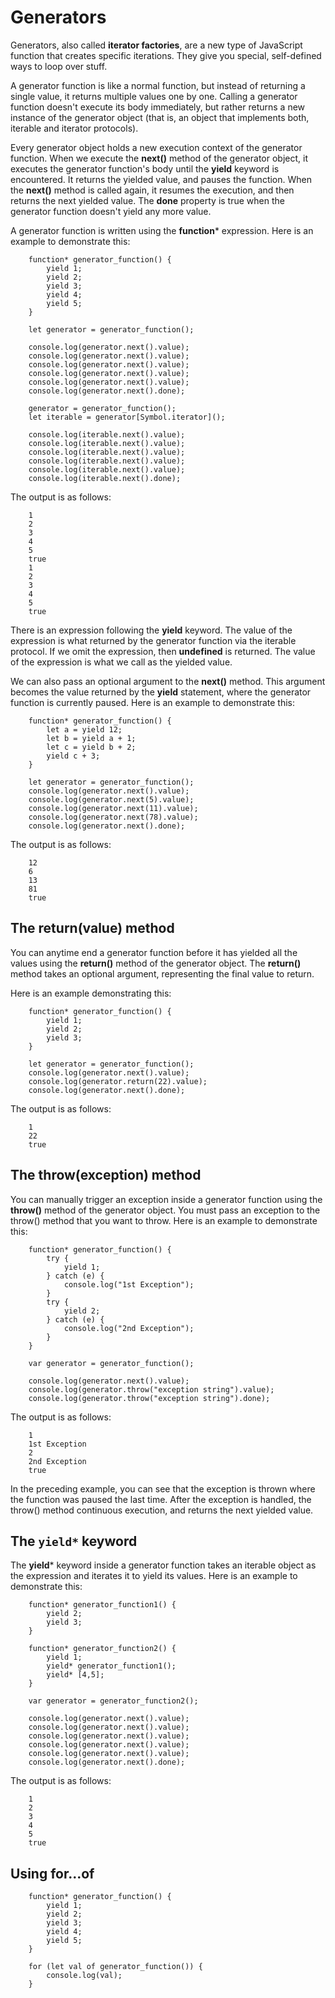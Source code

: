 # Generators

Generators, also called **iterator factories**, are a new type of JavaScript function that creates specific iterations. They give you special, self-defined ways to loop over stuff.

A generator function is like a normal function, but instead of returning a single value, it returns multiple values one by one. Calling a generator function doesn't execute its body immediately, but rather returns a new instance of the generator object (that is, an object that implements both, iterable and iterator protocols).

Every generator object holds a new execution context of the generator function. When we execute the **next()** method of the generator object, it executes the generator function's body until the **yield** keyword is encountered. It returns the yielded value, and pauses the function. When the **next()** method is called again, it resumes the execution, and then returns the next yielded value. The **done** property is true when the generator function doesn't yield any more value.

A generator function is written using the **function*** expression. Here is an example to demonstrate this:
```
    function* generator_function() {
        yield 1;
        yield 2;
        yield 3;
        yield 4;
        yield 5;
    }

    let generator = generator_function();

    console.log(generator.next().value);
    console.log(generator.next().value);
    console.log(generator.next().value);
    console.log(generator.next().value);
    console.log(generator.next().value);
    console.log(generator.next().done);

    generator = generator_function();
    let iterable = generator[Symbol.iterator]();

    console.log(iterable.next().value);
    console.log(iterable.next().value);
    console.log(iterable.next().value);
    console.log(iterable.next().value);
    console.log(iterable.next().value);
    console.log(iterable.next().done);
```
The output is as follows:
```
    1
    2
    3
    4
    5
    true
    1
    2
    3
    4
    5
    true
```
There is an expression following the **yield** keyword. The value of the expression is what returned by the generator function via the iterable protocol. If we omit the expression, then **undefined** is returned. The value of the expression is what we call as the yielded value.

We can also pass an optional argument to the **next()** method. This argument becomes the value returned by the **yield** statement, where the generator function is currently paused. Here is an example to demonstrate this:
```
    function* generator_function() {
        let a = yield 12;
        let b = yield a + 1;
        let c = yield b + 2;
        yield c + 3;
    }

    let generator = generator_function();
    console.log(generator.next().value);
    console.log(generator.next(5).value);
    console.log(generator.next(11).value);
    console.log(generator.next(78).value);
    console.log(generator.next().done);
```
The output is as follows:
```
    12
    6
    13
    81
    true
```

## The return(value) method

You can anytime end a generator function before it has yielded all the values using the **return()** method of the generator object. The **return()** method takes an optional argument, representing the final value to return.

Here is an example demonstrating this:
```
    function* generator_function() {
        yield 1;
        yield 2;
        yield 3;
    }

    let generator = generator_function();
    console.log(generator.next().value);
    console.log(generator.return(22).value);
    console.log(generator.next().done);
```
The output is as follows:
```
    1
    22
    true
```

## The throw(exception) method

You can manually trigger an exception inside a generator function using the **throw()** method of the generator object. You must pass an exception to the throw() method that you want to throw. Here is an example to demonstrate this:
```
    function* generator_function() {
        try {
            yield 1;
        } catch (e) {
            console.log("1st Exception");
        }
        try {
            yield 2;
        } catch (e) {
            console.log("2nd Exception");
        }
    }

    var generator = generator_function();

    console.log(generator.next().value);
    console.log(generator.throw("exception string").value);
    console.log(generator.throw("exception string").done);
```
The output is as follows:
```
    1
    1st Exception
    2
    2nd Exception
    true
```
In the preceding example, you can see that the exception is thrown where the function was paused the last time. After the exception is handled, the throw() method continuous execution, and returns the next yielded value.

## The `yield*` keyword

The **yield*** keyword inside a generator function takes an iterable object as the expression and iterates it to yield its values. Here is an example to demonstrate this:
```
    function* generator_function1() {
        yield 2;
        yield 3;
    }

    function* generator_function2() {
        yield 1;
        yield* generator_function1();
        yield* [4,5];
    }

    var generator = generator_function2();

    console.log(generator.next().value);
    console.log(generator.next().value);
    console.log(generator.next().value);
    console.log(generator.next().value);
    console.log(generator.next().value);
    console.log(generator.next().done);
```
The output is as follows:
```
    1
    2
    3
    4
    5
    true
```

## Using for...of

```
    function* generator_function() {
        yield 1;
        yield 2;
        yield 3;
        yield 4;
        yield 5;
    }

    for (let val of generator_function()) {
        console.log(val);
    }
```
